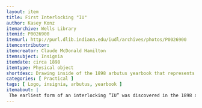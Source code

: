 ```yaml
---
layout: item
title: First Interlocking "IU"
author: Kasey Konz
itemarchive: Wells Library
itemid: P0026900
itemurl: http://purl.dlib.indiana.edu/iudl/archives/photos/P0026900
itemcontributor:
itemcreator: Claude McDonald Hamilton 
itemsubject: Insignia
itemdate: circa 1898
itemtype: Physical object
shortdesc: Drawing inside of the 1898 arbutus yearbook that represents the first interlocking IU. Claude McD. Hamilton had his name written on the bottom of this image because he was in charge of writing and compiling the information for the yearbook. 
categories: [ Practical ]
tags: [ Logo, insignia, arbutus, yearbook ]
itemabout: |
 The earliest form of an interlocking ”IU” was discovered in the 1898 arbutus. Claude McDonald Hamilton from Huntington, Indiana creatively drew this image. Before this, the I and the U had been separated and would have never been seen interlocked. Indiana’s logo would maintain it’s interlocking from then on and it would primarily be found on athletic apparel. This would be the Logo for Indiana University up to the year 1916 where it would be a newly redesigned interlocking IU. 
---
```


